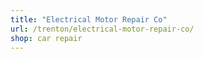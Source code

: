 ```yaml
---
title: "Electrical Motor Repair Co"
url: /trenton/electrical-motor-repair-co/
shop: car repair
---
```

